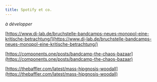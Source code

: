 ```yaml
---
title: Spotify et co.
---
```


*à développer*

[https://www.dj-lab.de/bruchstelle-bandcamps-neues-monopol-eine-kritische-betrachtung/](https://www.dj-lab.de/bruchstelle-bandcamps-neues-monopol-eine-kritische-betrachtung/) <br>

[https://components.one/posts/bandcamp-the-chaos-bazaar](https://components.one/posts/bandcamp-the-chaos-bazaar) <br>

[https://thebaffler.com/latest/mass-hipgnosis-woodall](https://thebaffler.com/latest/mass-hipgnosis-woodall) <br>